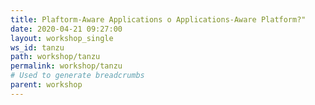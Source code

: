 ```yaml
---
title: Plaftorm-Aware Applications o Applications-Aware Platform?"
date: 2020-04-21 09:27:00
layout: workshop_single
ws_id: tanzu
path: workshop/tanzu
permalink: workshop/tanzu
# Used to generate breadcrumbs
parent: workshop
---
```

